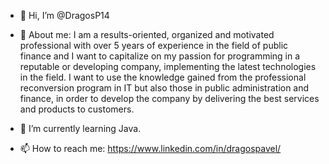 - 👋 Hi, I’m @DragosP14

- 👀 About me: I am a results-oriented, organized and motivated professional with over 5 years of experience in the field of public finance and I want to capitalize on my passion for programming in a reputable or developing company, implementing the latest technologies in the field. I want to use the knowledge gained from the professional reconversion program in IT but also those in public administration and finance, in order to develop the company by delivering the best services and products to customers.

- 🌱 I’m currently learning Java.

- 📫 How to reach me: https://www.linkedin.com/in/dragospavel/ 


<!---
DragosP14/DragosP14 is a ✨ special ✨ repository because its `README.md` (this file) appears on your GitHub profile.
You can click the Preview link to take a look at your changes.
--->
